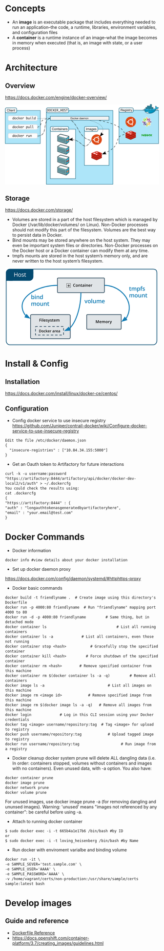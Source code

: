 # Concepts
* An **image** is an executable package that includes everything needed to run an application–the code, a runtime, libraries, environment variables, and configuration files
* A **container** is a runtime instance of an image–what the image becomes in memory when executed (that is, an image with state, or a user process)

# Architecture
## Overview 
https://docs.docker.com/engine/docker-overview/

![alt text](images/docker_architecture.svg)

## Storage 
https://docs.docker.com/storage/
* Volumes are stored in a part of the host filesystem which is managed by Docker (/var/lib/docker/volumes/ on Linux). Non-Docker processes should not modify this part of the filesystem. Volumes are the best way to persist data in Docker.
* Bind mounts may be stored anywhere on the host system. They may even be important system files or directories. Non-Docker processes on the Docker host or a Docker container can modify them at any time.
* tmpfs mounts are stored in the host system’s memory only, and are never written to the host system’s filesystem.

![alt text](images/types-of-mounts.png)
# Install & Config
## Installation
https://docs.docker.com/install/linux/docker-ce/centos/

## Configuration
* Config docker service to use insecure registry
https://github.com/Juniper/contrail-docker/wiki/Configure-docker-service-to-use-insecure-registry
```
Edit the file /etc/docker/daemon.json
{
  "insecure-registries" : ["10.84.34.155:5000"]
}
```
* Get an Oauth token to Artifactory for future interactions
```
curl -k -u username:password "https://artifactory:8444/artifactory/api/docker/docker-dev-local2/v1/auth" > ~/.dockercfg
You could check the results using:
cat .dockercfg
{
"https://artifactory:8444" : {
"auth" : "longauthtokenasgeneratedbyartifactoryhere",
"email" : "your.email@test.com"
}
```
# Docker Commands
* Docker information
```
docker info #view details about your docker installation
```
* Set up docker daemon proxy

https://docs.docker.com/config/daemon/systemd/#httphttps-proxy

* Docker basic commands
```
docker build -t friendlyname .  # Create image using this directory's Dockerfile
docker run -p 4000:80 friendlyname  # Run "friendlyname" mapping port 4000 to 80
docker run -d -p 4000:80 friendlyname         # Same thing, but in detached mode
docker container ls                                # List all running containers
docker container ls -a             # List all containers, even those not running
docker container stop <hash>           # Gracefully stop the specified container
docker container kill <hash>         # Force shutdown of the specified container
docker container rm <hash>        # Remove specified container from this machine
docker container rm $(docker container ls -a -q)         # Remove all containers
docker image ls -a                             # List all images on this machine
docker image rm <image id>            # Remove specified image from this machine
docker image rm $(docker image ls -a -q)   # Remove all images from this machine
docker login             # Log in this CLI session using your Docker credentials
docker tag <image> username/repository:tag  # Tag <image> for upload to registry
docker push username/repository:tag            # Upload tagged image to registry
docker run username/repository:tag                   # Run image from a registry
```

* Docker cleanup
docker system prune will delete ALL dangling data (i.e. In order: containers stopped, volumes without containers and images with no containers). Even unused data, with -a option.
You also have:
```
docker container prune
docker image prune
docker network prune
docker volume prune
```
For unused images, use docker image prune -a (for removing dangling and ununsed images). Warning: 'unused' means "images not referenced by any container": be careful before using -a.

* Attach to running docker container
```
$ sudo docker exec -i -t 665b4a1e17b6 /bin/bash #by ID
or
$ sudo docker exec -i -t loving_heisenberg /bin/bash #by Name
```

* Run docker with enviroment varialbe and binding volume
```
docker run -it \
-e SAMPLE_SEVER='test.sample.com' \
-e SAMPLE_USER='AAAA' \
-e SAMPLE_PASSWORD='AAAA' \
-v /home/vagrant/certs/non-production:/usr/share/sample/certs
sample:latest bash 

```
# Develop images
## Guide and reference
* [Dockerfile Reference](https://docs.docker.com/engine/reference/builder/#escape)
* https://docs.openshift.com/container-platform/3.7/creating_images/guidelines.html
